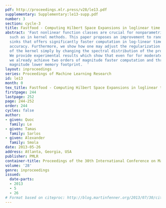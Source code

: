 ```yaml
---
pdf: http://proceedings.mlr.press/v28/le13.pdf
supplementary: Supplementary:le13-supp.pdf
number: 3
section: cycle-3
title: Fastfood - Computing Hilbert Space Expansions in loglinear time
abstract: 'Fast nonlinear function classes are crucial for nonparametric estimation,
  such as in kernel methods. This paper proposes an improvement to random kitchen
  sinks that offers significantly faster computation in log-linear time without sacrificing
  accuracy. Furthermore, we show how one may adjust the regularization properties
  of the kernel simply by changing the spectral distribution of the projection matrix.
  We provide experimental results which show that even for for moderately small problems
  we already achieve two orders of magnitude faster computation and three orders of
  magnitude lower memory footprint.  '
layout: inproceedings
series: Proceedings of Machine Learning Research
id: le13
month: 0
tex_title: Fastfood - Computing Hilbert Space Expansions in loglinear time
firstpage: 244
lastpage: 252
page: 244-252
order: 244
cycles: false
author:
- given: Quoc
  family: Le
- given: Tamas
  family: Sarlos
- given: Alexander
  family: Smola
date: 2013-05-26
address: Atlanta, Georgia, USA
publisher: PMLR
container-title: Proceedings of the 30th International Conference on Machine Learning
volume: '28'
genre: inproceedings
issued:
  date-parts:
  - 2013
  - 5
  - 26
# Format based on citeproc: http://blog.martinfenner.org/2013/07/30/citeproc-yaml-for-bibliographies/
---
```

